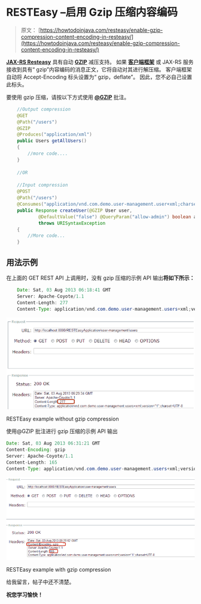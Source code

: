 # RESTEasy –启用 Gzip 压缩内容编码

> 原文： [https://howtodoinjava.com/resteasy/enable-gzip-compression-content-encoding-in-resteasy/](https://howtodoinjava.com/resteasy/enable-gzip-compression-content-encoding-in-resteasy/)

**[JAX-RS Resteasy](//howtodoinjava.com/restful-web-service/ "RESTful Web services Tutorials")** 具有自动 **[GZIP](https://en.wikipedia.org/wiki/Gzip "gzip")** 减压支持。 如果 **[客户端框架](//howtodoinjava.com/resteasy/resteasy-client-for-consuming-rest-apis/ "RESTEasy client for consuming REST APIs")** 或 JAX-RS 服务接收到具有“ gzip”内容编码的消息正文，它将自动对其进行解压缩。 客户端框架自动将 Accept-Encoding 标头设置为“ gzip，deflate”。 因此，您不必自己设置此标头。

要使用 gzip 压缩，请按以下方式使用 **[@GZIP](http://docs.jboss.org/resteasy/docs/2.0.0.GA/userguide/html/gzip.html "gzip")** 批注。

```java
	//Output compression
	@GET
	@Path("/users")
	@GZIP
	@Produces("application/xml")
	public Users getAllUsers() 
	{
		//more code....
	}

	//OR

	//Input compression
	@POST
	@Path("/users")
	@Consumes("application/vnd.com.demo.user-management.user+xml;charset=UTF-8;version=1")
	public Response createUser(@GZIP User user,
			@DefaultValue("false") @QueryParam("allow-admin") boolean allowAdmin)
			throws URISyntaxException 
	{
		//More code...
	}

```

## 用法示例

在上面的 GET REST API 上调用时，没有 gzip 压缩的示例 API 输出**将如下所示：**

```java
	Date: Sat, 03 Aug 2013 06:18:41 GMT
	Server: Apache-Coyote/1.1
	Content-Length: 277
	Content-Type: application/vnd.com.demo.user-management.users+xml;version="1";charset=UTF-8

```

![RESTEasy example without gzip compression](img/ee56757d556c76646039b8f34b54091a.png "RESTEasy example without gzip compression")

RESTEasy example without gzip compression



使用@GZIP 批注进行 gzip 压缩的示例 API 输出

```java
Date: Sat, 03 Aug 2013 06:31:21 GMT
Content-Encoding: gzip
Server: Apache-Coyote/1.1
Content-Length: 165
Content-Type: application/vnd.com.demo.user-management.users+xml;version="1";charset=UTF-8

```

![RESTEasy example with gzip compression](img/78c6cfa55ae80ff8c0999209695f6d57.png "RESTEasy example with gzip compression")

RESTEasy example with gzip compression



给我留言，帖子中还不清楚。

**祝您学习愉快！**